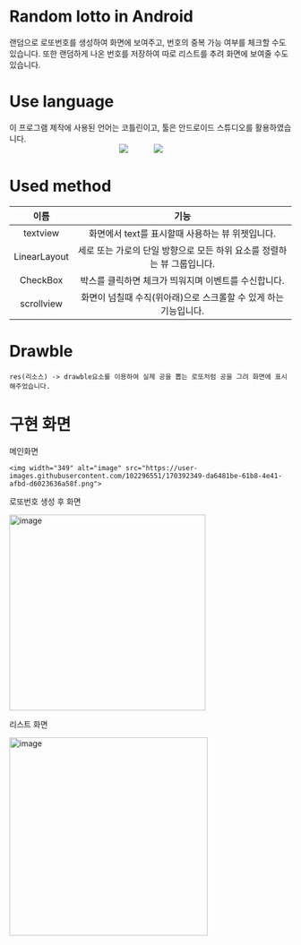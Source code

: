 # Random lotto in Android

랜덤으로 로또번호를 생성하여 화면에 보여주고, 번호의 중복 가능 여부를 체크할 수도 있습니다. 또한 랜덤하게 나온 번호를 저장하여 따로 리스트를 추려 화면에 보여줄 수도 있습니다.

# Use language

이 프로그램 제작에 사용된 언어는 코틀린이고, 툴은 안드로이드 스튜디오를 활용하였습니다. <br>
              <img src="https://img.shields.io/badge/kotlin-b9d8e7?style=flat&logo=kotlin&logoColor=0099a4"/>
   <img src="https://img.shields.io/badge/Android Studio-6cdcb3?style=flat&logo=Android Studio&logoColor=008080"/>
   
   # Used method
   
   |이름|기능|
   |:---:|:---:|
   |textview|화면에서 text를 표시할때 사용하는 뷰 위젯입니다.|
   |LinearLayout|세로 또는 가로의 단일 방향으로 모든 하위 요소를 정렬하는 뷰 그룹입니다.|
   |CheckBox|박스를 클릭하면 체크가 띄워지며 이벤트를 수신합니다.|
   |scrollview|화면이 넘칠때 수직(위아래)으로 스크롤할 수 있게 하는 기능입니다.|
   
   # Drawble
   
    res(리소스) -> drawble요소를 이용하여 실제 공을 뽑는 로또처럼 공을 그려 화면에 표시해주었습니다.
    
    
   # 구현 화면
    
    
   메인화면 
    
    <img width="349" alt="image" src="https://user-images.githubusercontent.com/102296551/170392349-da6481be-61b8-4e41-afbd-d6023636a58f.png">


   로또번호 생성 후 화면
   
   <img width="350" alt="image" src="https://user-images.githubusercontent.com/102296551/170392398-78b4ba71-e526-4faf-b36a-94870de000d1.png">
   
   
   리스트 화면
   
   <img width="354" alt="image" src="https://user-images.githubusercontent.com/102296551/170392485-586975b8-4a2c-42d3-bcd2-7700235eeb4f.png">


   
